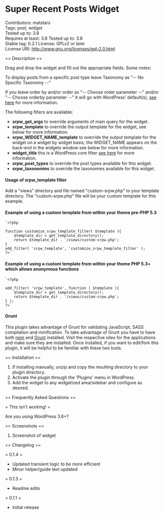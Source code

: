 Super Recent Posts Widget
===================
Contributors: matstars  
Tags: post, widget  
Tested up to: 3.8  
Requires at least: 3.6 
Tested up to: 3.8  
Stable tag: 0.2.1
License: GPLv2 or later  
License URI: http://www.gnu.org/licenses/gpl-2.0.html

== Description ==

Drag and drop the widget and fill out the appropriate fields. Some notes:

To display posts from a specific post type leave Taxonomy as "-- No Specific Taxonomy --"  

If you leave order by and/or order as "-- Choose order parameter --" and/or "-- Choose orderby parameter --" it will go with WordPress' default(s), [see here](http://codex.wordpress.org/Class_Reference/WP_Query#Order_.26_Orderby_Parameters) for more information.  

The following filters are available: 

*    **srpw_get_args** to override arguments of main query for the widget.  
*    **srpw_template** to override the output template for the widget, see below for more information.  
*    **srpw_WIDGET_NAME_template** to override the output template for the widget on a widget by widget basis, the WIDGET_NAME appears on the back-end in the widgets window see below for more information.  
*    **widget_title** this is a WordPress core filter [see here](http://codex.wordpress.org/Plugin_API/Filter_Reference) for more information.  
*    **srpw_post_types** to override the post types available for this widget.  
*    **srpw_taxonomies** to override the taxonomies available for this widget.  

#### Usage of srpw_template filter

Add a "views" directory and file named "custom-srpw.php" to your template directory. The "custom-srpw.php" file will be your custom template for this example.

#### Example of using a custom template from within your theme pre-PHP 5.3



    `<?php

    function customize_srpw_template_filter( $template ){
        $template_dir = get_template_directory();
        return $template_dir . '/views/custom-srpw.php';    
    }
    add_filter( 'srpw_template', 'customize_srpw_template_filter' );
    ?>`


#### Example of using a custom template from within your theme PHP 5.3+ which allows anonymous functions

    `<?php

    add_filter( 'srpw_template', function ( $template ){
        $template_dir = get_template_directory();
        return $template_dir . '/views/custom-srpw.php';    
    } );
    ?>`

#### Grunt

This plugin takes advantage of Grunt for validating JavaScript, SASS compilation and minification. To take advantage of Grunt you have to have both [npm](https://npmjs.org/) and [Grunt](http://gruntjs.com/) installed. Visit the respective sites for the applications and make sure they are installed. Once installed, if you want to edit/fork this plugin, it will be helpful to be familiar with these two tools.


== Installation ==

1. If installing manually, unzip and copy the resulting directory to your plugin directory.
2. Activate the plugin through the 'Plugins' menu in WordPress.
3. Add the widget to any widgetized area/sidebar and configure as desired.

== Frequently Asked Questions ==

= This isn't working! =

Are you using WordPress 3.6+?

== Screenshots ==

1. Screenshot of widget

== Changelog ==

= 0.1.4 =
* Updated transient logic to be more efficient
* Minor helper/guide text updated

= 0.1.3 =
* Readme edits

= 0.1.1 =
* Initial release